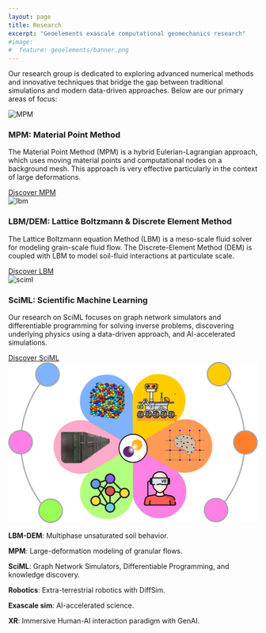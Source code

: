 ```yaml
---
layout: page
title: Research
excerpt: "Geoelements exascale computational geomechanics research"
#image:
#  feature: geoelements/banner.png
---
```


Our research group is dedicated to exploring advanced numerical methods and innovative techniques that bridge the gap between traditional simulations and modern data-driven approaches. Below are our primary areas of focus:

<div class="course-grid"> 
  <div class="course-card" href="{{ site.url }}/research/mpm/">
    <img src="{{site.url}}/images/geoelements/logo.png" alt="MPM" class="course-image">
    <div class="card-content">
      <div>
        <h3>MPM: Material Point Method</h3>
        <p>The Material Point Method (MPM) is a hybrid Eulerian-Lagrangian approach, which uses moving material points and computational nodes on a background mesh. This approach is very effective particularly in the context of large deformations.</p>
      </div>
    </div>
    <a href="{{ site.url }}/research/mpm/" class="launch-button">Discover MPM</a>
  </div>

  <div class="course-card">
    <img src="{{site.url}}/images/geoelements/logo.png" alt="lbm" class="course-image">
    <div class="card-content">
      <div>
        <h3>LBM/DEM: Lattice Boltzmann & Discrete Element Method</h3>
        <p>The Lattice Boltzmann equation Method (LBM) is a meso-scale fluid solver for modeling grain-scale fluid flow. The Discrete-Element Method (DEM) is coupled with LBM to model soil-fluid interactions at particulate scale.</p>
      </div>
    </div>
    <a href="{{ site.url }}/research/lbm/" class="launch-button">Discover LBM</a>
  </div>

  <div class="course-card">
    <img src="{{site.url}}/images/geoelements/logo.png" alt="sciml" class="course-image">
    <div class="card-content">
      <div>
        <h3>SciML: Scientific Machine Learning</h3>
        <p>Our research on SciML focuses on graph network simulators and differentiable programming for solving inverse problems, discovering underlying physics using a data-driven approach, and AI-accelerated simulations.</p>
      </div>
    </div>
    <a href="{{ site.url }}/research/ml/" class="launch-button">Discover SciML</a>
  </div>
</div>

<div class="content-wrapper">
  <div class="image-container">
    <img src="/images/geoelements/geoelements.png" alt="Geoelements Research">
  </div>
  <div class="text-container">
    <p><b>LBM-DEM</b>: Multiphase unsaturated soil behavior.</p>
    <p><b>MPM</b>: Large-deformation modeling of granular flows.</p>
    <p><b>SciML</b>: Graph Network Simulators, Differentiable Programming, and knowledge discovery.</p>
    <p><b>Robotics</b>: Extra-terrestrial robotics with DiffSim.</p>
    <p><b>Exascale sim</b>: AI-accelerated science.</p>
    <p><b>XR</b>: Immersive Human-AI interaction paradigm with GenAI.</p>
  </div>
</div>